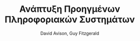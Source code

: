 ---
author: David Avison, Guy Fitzgerald
cover: https://static.eudoxus.gr/books/preview/77/cover-1177.jpg
edition: 1η
eudoxusid: '1177'
isbn: 960-8105-96-X
layout: bibtex
num_pages: '464'
publisher: ΕΚΔΟΣΕΙΣ ΝΕΩΝ ΤΕΧΝΟΛΟΓΙΩΝ
ref: isbn_960_8105_96_X
title: Ανάπτυξη Προηγμένων Πληροφοριακών Συστημάτων
year: '2007'
---